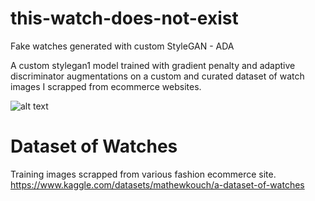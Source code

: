 # this-watch-does-not-exist
Fake watches generated with custom StyleGAN - ADA

A custom stylegan1 model trained with gradient penalty and adaptive discriminator augmentations on a custom and curated dataset of watch images I scrapped from ecommerce websites. 

![alt text](https://github.com/MathewKouch/this-watch-does-not-exist/blob/main/fakes.gif)

# Dataset of Watches
Training images scrapped from various fashion ecommerce site.
https://www.kaggle.com/datasets/mathewkouch/a-dataset-of-watches
